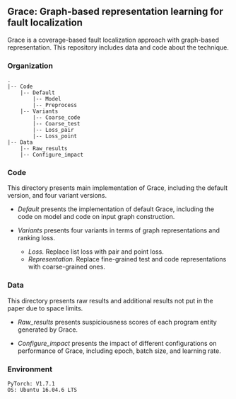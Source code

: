 
## Grace: Graph-based representation learning for fault localization

Grace is a coverage-based fault localization approach with graph-based representation. This repository includes data and code about the technique.


###  Organization

    .
	|-- Code 
		|-- Default 
			|-- Model
			|-- Preprocess
		|-- Variants
			|-- Coarse_code 
			|-- Coarse_test
			|-- Loss_pair
			|-- Loss_point
	|-- Data
		|-- Raw_results
		|-- Configure_impact 


###  Code
This directory presents main implementation of Grace, including the default version, and four variant versions.

* *Default*  presents the implementation of default Grace, including the code on model and code on input graph construction.

* *Variants*  presents four variants in terms of graph representations and ranking loss.

    * *Loss.* Replace list loss with pair and point loss.
    * *Representation.* Replace fine-grained test and code representations with coarse-grained ones.


###  Data
This directory presents raw results and additional results not put in the paper due to space limits.

* *Raw_results*  presents suspiciousness scores of each program entity generated by Grace.

* *Configure_impact* presents the impact of different configurations  on performance of Grace, including epoch, batch size, and learning rate.

### Environment
```
PyTorch: V1.7.1
OS: Ubuntu 16.04.6 LTS
```


